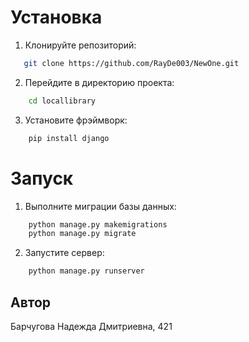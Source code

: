 # Установка

1. Клонируйте репозиторий:

```bash
   git clone https://github.com/RayDe003/NewOne.git

```

2. Перейдите в директорию проекта:

```bash
    cd locallibrary
```

3. Установите фрэймворк:

```bash
    pip install django
```

# Запуск

1. Выполните миграции базы данных:

```bash
    python manage.py makemigrations
    python manage.py migrate
```

2. Запустите сервер:

```bash
    python manage.py runserver
```

## Автор

Барчугова Надежда Дмитриевна, 421
